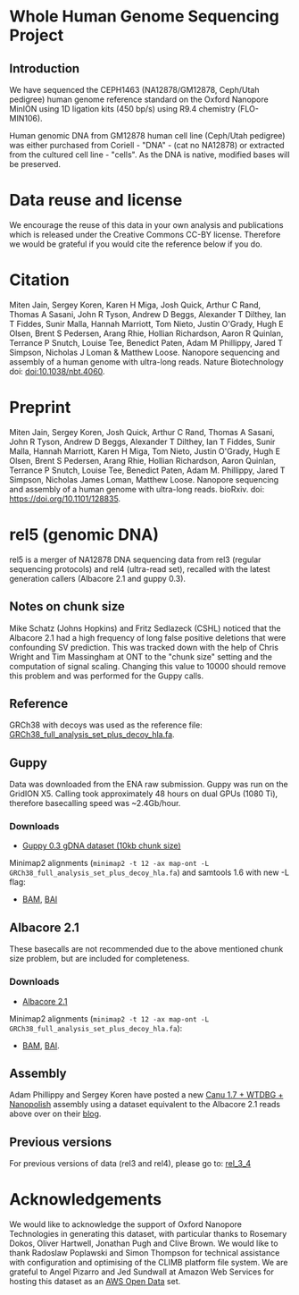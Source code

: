 # Whole Human Genome Sequencing Project

## Introduction

We have sequenced the CEPH1463 (NA12878/GM12878, Ceph/Utah pedigree) human genome reference standard on the Oxford Nanopore MinION using 1D ligation kits (450 bp/s) using R9.4 chemistry (FLO-MIN106).

Human genomic DNA from GM12878 human cell line (Ceph/Utah pedigree) was either purchased from Coriell - "DNA" - (cat no NA12878) or extracted from the cultured cell line - "cells".  As the DNA is native, modified bases will be preserved.

# Data reuse and license

We encourage the reuse of this data in your own analysis and publications which is released under the Creative Commons CC-BY license. Therefore we would be grateful if you would cite the reference below if you do.

# Citation

Miten Jain, Sergey Koren, Karen H Miga, Josh Quick, Arthur C Rand, Thomas A Sasani, John R Tyson, Andrew D Beggs, Alexander T Dilthey, Ian T Fiddes, Sunir Malla, Hannah Marriott, Tom Nieto, Justin O'Grady, Hugh E Olsen, Brent S Pedersen, Arang Rhie, Hollian Richardson, Aaron R Quinlan, Terrance P Snutch, Louise Tee, Benedict Paten, Adam M Phillippy, Jared T Simpson, Nicholas J Loman & Matthew Loose. Nanopore sequencing and assembly of a human genome with ultra-long reads. Nature Biotechnology doi: <a href="https://doi.org/10.1038/nbt.4060">doi:10.1038/nbt.4060</a>.

# Preprint

Miten Jain, Sergey Koren, Josh Quick, Arthur C Rand, Thomas A Sasani, John R Tyson, Andrew D Beggs, Alexander T Dilthey, Ian T Fiddes, Sunir Malla, Hannah Marriott, Karen H Miga, Tom Nieto, Justin O'Grady, Hugh E Olsen, Brent S Pedersen, Arang Rhie, Hollian Richardson, Aaron Quinlan, Terrance P Snutch, Louise Tee, Benedict Paten, Adam M. Phillippy, Jared T Simpson, Nicholas James Loman, Matthew Loose. Nanopore sequencing and assembly of a human genome with ultra-long reads. bioRxiv. doi: <a href="https://doi.org/10.1101/128835">https://doi.org/10.1101/128835</a>.


# rel5 (genomic DNA)

rel5 is a merger of NA12878 DNA sequencing data from rel3 (regular sequencing protocols) and rel4 (ultra-read set), recalled with the latest generation callers (Albacore 2.1 and guppy 0.3).

## Notes on chunk size

Mike Schatz (Johns Hopkins) and Fritz Sedlazeck (CSHL) noticed that the Albacore 2.1 had a high frequency of long false positive deletions that were confounding SV prediction.  This was tracked down with the help of Chris Wright and Tim Massingham at ONT to the "chunk size" setting and the computation of signal scaling. Changing this value to 10000 should remove this problem and was performed for the Guppy calls.


## Reference

GRCh38 with decoys was used as the reference file: [GRCh38_full_analysis_set_plus_decoy_hla.fa](http://ftp.1000genomes.ebi.ac.uk/vol1/ftp/technical/reference/GRCh38_reference_genome/GRCh38_full_analysis_set_plus_decoy_hla.fa).


## Guppy

Data was downloaded from the ENA raw submission. Guppy was run on the GridION X5. Calling took approximately 48 hours on dual GPUs (1080 Ti), therefore basecalling speed was ~2.4Gb/hour.

### Downloads

   - <a href="https://s3.amazonaws.com/nanopore-human-wgs/rel5-guppy-0.3.0-chunk10k.fastq.gz">Guppy 0.3 gDNA dataset (10kb chunk size)</a>

Minimap2 alignments (``minimap2 -t 12 -ax map-ont -L GRCh38_full_analysis_set_plus_decoy_hla.fa``) and samtools 1.6 with new -L flag:

   - <a href="https://s3.amazonaws.com/nanopore-human-wgs/rel5-guppy-0.3.0-chunk10k.sorted.bam">BAM</a>, <a href="https://s3.amazonaws.com/nanopore-human-wgs/rel5-guppy-0.3.0-chunk10k.sorted.bam.bai">BAI</a>

## Albacore 2.1

These basecalls are not recommended due to the above mentioned chunk size problem, but are
included for completeness.

### Downloads

   - <a href="http://s3.amazonaws.com/nanopore-human-wgs/NA12878-Albacore2.1.fastq.gz">Albacore 2.1</a>

Minimap2 alignments (``minimap2 -t 12 -ax map-ont -L GRCh38_full_analysis_set_plus_decoy_hla.fa``):

   - <a href="http://s3.amazonaws.com/nanopore-human-wgs/NA12878-Albacore2.1.sorted.bam">BAM</a>, <a href="http://s3.amazonaws.com/nanopore-human-wgs/NA12878-Albacore2.1.sorted.bam.bai">BAI</a>.

## Assembly

Adam Phillippy and Sergey Koren have posted a new [Canu 1.7 + WTDBG + Nanopolish](https://gembox.cbcb.umd.edu/triobinning/albacore_canu_wtdbg_nanopolish2.fasta) assembly using a dataset equivalent to the Albacore 2.1 reads above over on their [blog](https://genomeinformatics.github.io/na12878update/).

## Previous versions

For previous versions of data (rel3 and rel4), please go to: [rel_3_4](nanopore-human-genome/rel_3_4.md)

# Acknowledgements

We would like to acknowledge the support of Oxford Nanopore Technologies in generating this dataset, with particular thanks to Rosemary Dokos, Oliver Hartwell, Jonathan Pugh and Clive Brown. We would like to thank Radoslaw Poplawski and Simon Thompson for technical assistance with configuration and optimising of the CLIMB platform file system. We are grateful to Angel Pizarro and Jed Sundwall at Amazon Web Services for hosting this dataset as an <a href="https://aws.amazon.com/government-education/open-data/">AWS Open Data</a> set.

